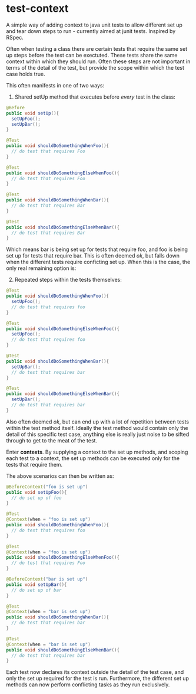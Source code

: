 test-context
============

A simple way of adding context to java unit tests to allow different set up and tear down steps to run - currently aimed at junit tests.  Inspired by RSpec.

Often when testing a class there are certain tests that require the same set up steps before the test can be exectuted.  These tests share the same context within which they should run.  Often these steps are not important in terms of the detail of the test, but provide the scope within which the test case holds true.

This often manifests in one of two ways:

1. Shared setUp method that executes before *every* test in the class:

  ```java
  @Before
  public void setUp(){
    setUpFoo();
    setUpBar();
  }
  
  @Test
  public void shouldDoSomethingWhenFoo(){
    // do test that requires Foo
  }
  
  @Test
  public void shouldDoSomethingElseWhenFoo(){
    // do test that requires Foo
  }
  
  @Test
  public void shouldDoSomethingWhenBar(){
    // do test that requires Bar
  }
  
  @Test
  public void shouldDoSomethingElseWhenBar(){
    // do test that requires Bar
  }
  ```
  
  Which means bar is being set up for tests that require foo, and foo is being set up for tests that require bar.  This is often deemed *ok*, but falls down when the different tests require conficting set up.  When this is the case, the only real remaining option is:

2. Repeated steps within the tests themselves:
  
  ```java
  @Test
  public void shouldDoSomethingWhenFoo(){
    setUpFoo();
    // do test that requires foo
  }
  
  @Test
  public void shouldDoSomethingElseWhenFoo(){
    setUpFoo();
    // do test that requires foo
  }
  
  @Test
  public void shouldDoSomethingWhenBar(){
    setUpBar();
    // do test that requires bar
  }

  @Test
  public void shouldDoSomethingElseWhenBar(){
    setUpBar();
    // do test that requires bar
  }
  ```
  
  Also often deemed *ok*, but can end up with a lot of repetition between tests within the test method itself.  Ideally the test method would contain only the detail of this specific test case, anything else is really just noise to be sifted through to get to the meat of the test.
  
  Enter **contexts**.  By supplying a context to the set up methods, and scoping each test to a context, the set up methods can be executed only for the tests that require them.
  
  The above scenarios can then be written as:
  
  ```java
  @BeforeContext("foo is set up")
  public void setUpFoo(){
    // do set up of foo
  }
  
  @Test
  @Context(when = "foo is set up")
  public void shouldDoSomethingWhenFoo(){
    // do test that requires foo
  }
  
  @Test
  @Context(when = "foo is set up")
  public void shouldDoSomethingElseWhenFoo(){
    // do test that requires Foo
  }
  
  @BeforeContext("bar is set up")
  public void setUpBar(){
    // do set up of bar
  }
  
  @Test
  @Context(when = "bar is set up")
  public void shouldDoSomethingWhenBar(){
    // do test that requires bar
  }
  
  @Test
  @Context(when = "bar is set up")
  public void shouldDoSomethingElseWhenBar(){
    // do test that requires bar
  }
  ```
  
  Each test now declares its context outside the detail of the test case, and only the set up required for the test is run.  Furthermore, the different set up methods can now perform conflicting tasks as they run exclusively.

